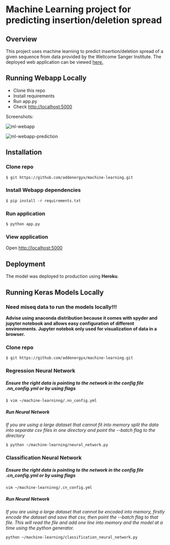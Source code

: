 # Machine Learning project for predicting insertion/deletion spread

## Overview

This project uses machine learning to predict insertion/deletion spread of a given sequence from data provided by the Wellcome Sanger Institute. The deployed web application can be viewed [here.](https://indel-app.herokuapp.com/)

## Running Webapp Locally
* Clone this repo
* Install requirements
* Run app.py
* Check  [http://localhost:5000](http://localhost:5000/)


Screenshots:

![ml-webapp](https://user-images.githubusercontent.com/22744727/55635730-5483c980-57b9-11e9-83bf-98dff6719d80.jpg)

![ml-webapp-prediction](https://user-images.githubusercontent.com/22744727/55635819-85fc9500-57b9-11e9-899a-7a5fd4cae6fe.jpg)

## Installation

### Clone repo
```shell
$ git https://github.com/addenergyx/machine-learning.git
```
### Install Webapp dependencies
```shell
$ pip install -r requirements.txt
```
### Run application
```shell
$ python app.py
```
### View application
Open [http://localhost:5000](http://localhost:5000/)

## Deployment
The model was deployed to production using **Heroku**. 

## Running Keras Models Locally
### **Need miseq data to run the models locally!!!**

**Advise using anaconda distribution because it comes with spyder and jupyter notebook and allows easy configuration of different environments. Jupyter notebok only used for visualization of data in a browser.**

### Clone repo
```shell
$ git https://github.com/addenergyx/machine-learning.git
```

### Regression Neural Network

##### Ensure the right data is pointing to the network in the config file .nn_config.yml or by using flags
```shell
$ vim ~/machine-learninng/.nn_config.yml
```
##### Run Neural Network
_If you are using a large dataset that cannot fit into memory split the data into separate csv files in one directory and point the --batch flag to the directory_
```shell
$ python ~/machine-learning/neural_network.py
```
### Classification Neural Network

##### Ensure the right data is pointing to the network in the config file .cn_config.yml or by using flags
```shell
vim ~/machine-learninng/.cn_config.yml
```
##### Run Neural Network
_If you are using a large dataset that cannot be encoded into memory, firstly encode the dataset and save that csv, then point the --batch flag to that file. This will read the file and add one line into memory and the model at a time using the python generator._
```shell
python ~/machine-learning/classification_neural_network.py
```
